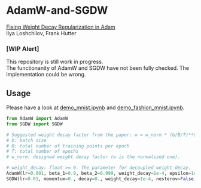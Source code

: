 # AdamW-and-SGDW
[Fixing Weight Decay Regularization in Adam](https://arxiv.org/abs/1711.05101)  
 Ilya Loshchilov, Frank Hutter

### [WIP Alert]

This repository is still work in progress.  
 The functionanity of AdamW and SGDW have not been fully checked. The implementation could be wrong.

## Usage

Please have a look at [demo_mnist.ipynb](https://github.com/shaoanlu/AdamW-and-SGDW/blob/master/demo_mnist.ipynb) and [demo_fashion_mnist.ipynb](https://github.com/shaoanlu/AdamW-and-SGDW/blob/master/demo_fashion_mnist.ipynb).

```python
from AdamW import AdamW
from SGDW import SGDW

# Suggested weight decay factor from the paper: w = w_norm * (b/B/T)**0.5
# b: batch size
# B: total number of training points per epoch
# T: total number of epochs
# w_norm: designed weight decay factor (w is the normalized one).

# weight_decay: float >= 0. The parameter for decoupled weight decay.
AdamW(lr=0.001, beta_1=0.9, beta_2=0.999, weight_decay=1e-4, epsilon=1e-8, decay=0.)
SGDW(lr=0.01, momentum=0., decay=0., weight_decay=1e-4, nesterov=False)
```

